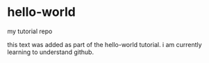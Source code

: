 # hello-world
my tutorial repo




this text was added as part of the hello-world tutorial.
i am currently learning to understand github.
